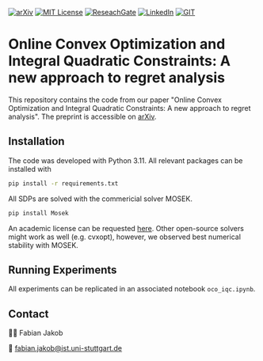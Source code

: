 <!-- PROJECT SHIELDS -->
[![arXiv][arxiv-shield]][arxiv-url]
[![MIT License][license-shield]][license-url]
[![ReseachGate][researchgate-shield]][researchgate-url]
[![LinkedIn][linkedin-shield]][linkedin-url]
[![GIT][git-shield]][git-url]
<!-- [![finalpaper][finalpaper-shield]][finalpaper-url] -->
<!-- [![Scholar][scholar-shield]][scholar-url] -->
<!-- [![Webpage][webpage-shield]][webpage-url] -->

# Online Convex Optimization and Integral Quadratic Constraints: A new approach to regret analysis

This repository contains the code from our paper "Online Convex Optimization and Integral Quadratic Constraints: A new approach to regret analysis". The preprint is accessible on [arXiv](https://arxiv.org/abs/2503.23600).

## Installation
The code was developed with Python 3.11. All relevant packages can be installed with
```bash 
pip install -r requirements.txt
```

All SDPs are solved with the commericial solver MOSEK.
```bash 
pip install Mosek
```
An academic license can be requested [here](https://www.mosek.com/products/academic-licenses/). Other open-source solvers might work as well (e.g. cvxopt), however, we observed best numerical stability with MOSEK.

## Running Experiments
All experiments can be replicated in an associated notebook ``oco_iqc.ipynb``.

## Contact

🧑‍💻 Fabian Jakob

📧 [fabian.jakob@ist.uni-stuttgart.de](mailto:fabian.jakob@ist.uni-stuttgart.de)

[git-shield]: https://img.shields.io/badge/Github-fjakob-white?logo=github
[git-url]: https://github.com/fjakob
[license-shield]: https://img.shields.io/badge/License-MIT-T?style=flat&color=blue
[license-url]: https://github.com/col-tasas/2025-oco-with-iqcs/blob/main/LICENSE
<!-- [webpage-shield]: https://img.shields.io/badge/Webpage-Fabian%20Jakob-T?style=flat&logo=codementor&color=green
[webpage-url]: https://www.ist.uni-stuttgart.de/institute/team/Jakob-00004/ add personal webpage -->
[arxiv-shield]: https://img.shields.io/badge/arXiv-2503.23600-t?style=flat&logo=arxiv&logoColor=white&color=red
[arxiv-url]: https://arxiv.org/abs/2503.23600
<!-- [finalpaper-shield]: https://img.shields.io/badge/SIAM-Paper-T?style=flat&color=red
[finalpaper-url]: https://google.com -->
[researchgate-shield]: https://img.shields.io/badge/ResearchGate-Fabian%20Jakob-T?style=flat&logo=researchgate&color=darkgreen
[researchgate-url]: https://www.researchgate.net/profile/Fabian-Jakob-4
[linkedin-shield]: https://img.shields.io/badge/Linkedin-Fabian%20Jakob-T?style=flat&logo=linkedin&logoColor=blue&color=blue
[linkedin-url]: https://www.linkedin.com/in/fabian-jakob/
